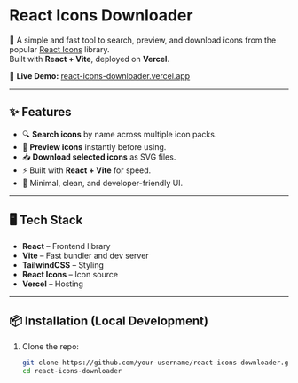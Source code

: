 # React Icons Downloader

🚀 A simple and fast tool to search, preview, and download icons from the popular [React Icons](https://react-icons.github.io/react-icons/) library.  
Built with **React + Vite**, deployed on **Vercel**.  

🔗 **Live Demo:** [react-icons-downloader.vercel.app](https://react-icons-downloader.vercel.app/)

---

## ✨ Features

- 🔍 **Search icons** by name across multiple icon packs.  
- 👀 **Preview icons** instantly before using.  
- 📥 **Download selected icons** as SVG files.  
- ⚡ Built with **React + Vite** for speed.  
- 🎨 Minimal, clean, and developer-friendly UI.  

---

## 🖥️ Tech Stack

- **React** – Frontend library  
- **Vite** – Fast bundler and dev server  
- **TailwindCSS** – Styling  
- **React Icons** – Icon source  
- **Vercel** – Hosting  

---

## 📦 Installation (Local Development)

1. Clone the repo:

   ```bash
   git clone https://github.com/your-username/react-icons-downloader.git
   cd react-icons-downloader
